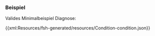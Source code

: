 ### Beispiel

Valides Minimalbeispiel Diagnose:

{{xml:Resources/fsh-generated/resources/Condition-condition.json}}